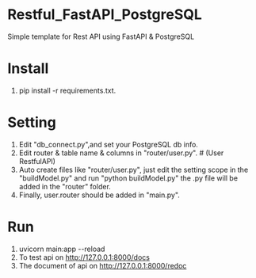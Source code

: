 # Restful_FastAPI_PostgreSQL
Simple template for Rest API using FastAPI &amp; PostgreSQL


# Install 
1. pip install -r requirements.txt.

# Setting
1. Edit "db_connect.py",and set your PostgreSQL db info.
2. Edit router & table name & columns in "router/user.py". # (User RestfulAPI)
3. Auto create files like "router/user.py", just edit the setting scope in the "buildModel.py" and run "python buildModel.py" 
   the .py file will be added in the "router" folder.
4. Finally, user.router should be added in "main.py". 
   
# Run
1. uvicorn main:app --reload
2. To test api on http://127.0.0.1:8000/docs
3. The document of api on http://127.0.0.1:8000/redoc
